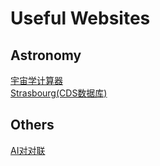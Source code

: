 # Useful Websites

## Astronomy
[宇宙学计算器](http://www.astro.ucla.edu/~wright/CosmoCalc.html)  
[Strasbourg(CDS数据库)](http://cdsportal.u-strasbg.fr/)

## Others
[AI对对联](https://ai.binwang.me/couplet/)
